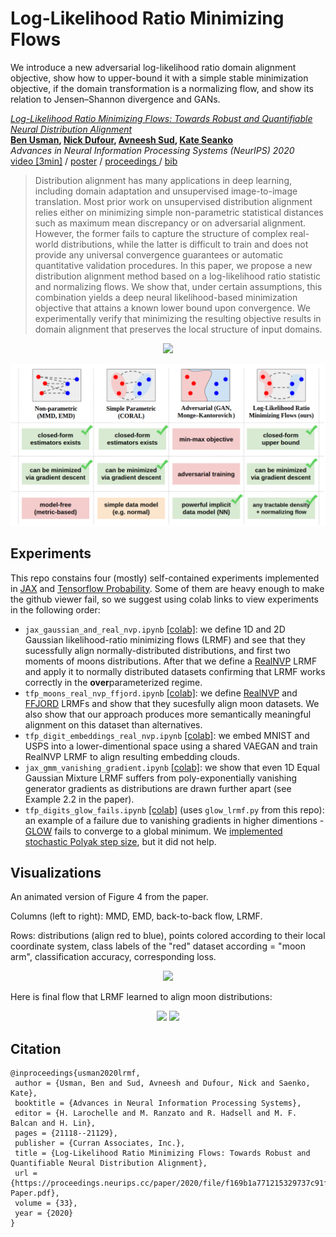 # Log-Likelihood Ratio Minimizing Flows

We introduce a new adversarial log-likelihood ratio domain alignment objective, show how to upper-bound it with a simple stable minimization objective, if the domain transformation is a normalizing flow, and show its relation to Jensen–Shannon divergence and GANs.

*[Log-Likelihood Ratio Minimizing Flows: Towards Robust and Quantifiable Neural Distribution Alignment](https://arxiv.org/abs/2003.12170)* </br>
**[Ben Usman](https://cs-people.bu.edu/usmn/), [Nick Dufour](#), [Avneesh Sud](#), [Kate Seanko](http://ai.bu.edu/ksaenko.html)** </br>
*Advances in Neural Information Processing Systems (NeurIPS) 2020* </br>
<a href="https://crossminds.ai/video/log-likelihood-ratio-minimizing-flows-towards-robust-and-quantifiable-neural-distribution-alignment-606fe2f7f43a7f2f827c0167/">video [3min]</a> / <a href="https://cs-people.bu.edu/usmn/pdf/lrmf_poster.pdf">poster</a> / <a href="https://papers.nips.cc/paper/2020/hash/f169b1a771215329737c91f70b5bf05c-Abstract.html">proceedings </a> / <a href="https://cs-people.bu.edu/usmn/bib/lrmf.bib">bib</a>

> Distribution alignment has many applications in deep learning, including domain adaptation and unsupervised image-to-image translation. Most prior work on unsupervised distribution alignment relies either on minimizing simple non-parametric statistical distances such as maximum mean discrepancy or on adversarial alignment. However, the former fails to capture the structure of complex real-world distributions, while the latter is difficult to train and does not provide any universal convergence guarantees or automatic quantitative validation procedures. In this paper, we propose a new distribution alignment method based on a log-likelihood ratio statistic and normalizing flows. We show that, under certain assumptions, this combination yields a deep neural likelihood-based minimization objective that attains a known lower bound upon convergence. We experimentally verify that minimizing the resulting objective results in domain alignment that preserves the local structure of input domains.

<p align="center">
  <img src="https://cs-people.bu.edu/usmn/img/lrmf_large.png" />
</p>

<p align="center">
  <img src="https://github.com/usmnb/usmnb.github.io/blob/main/img/gh/lrmf_compare.png?raw=true" />
</p>

## Experiments

This repo constains four (mostly) self-contained experiments implemented in [JAX](https://github.com/google/jax) and [Tensorflow Probability](https://github.com/tensorflow/probability). Some of them are heavy enough to make the github viewer fail, so we suggest using colab links to view experiments in the following order:
- `jax_gaussian_and_real_nvp.ipynb` [[colab]](https://colab.research.google.com/github/MInner/lrmf/blob/main/jax_gaussian_and_real_nvp.ipynb): we define 1D and 2D Gaussian likelihood-ratio minimizing flows (LRMF) and see that they sucessfully align normally-distributed distributions, and first two moments of moons distributions. After that we define a [RealNVP](https://arxiv.org/abs/1605.08803) LRMF and apply it to normally distributed datasets confirming that LRMF works correctly in the **over**parameterized regime.
- `tfp_moons_real_nvp_ffjord.ipynb` [[colab]](https://colab.research.google.com/github/MInner/lrmf/blob/main/tfp_moons_real_nvp_ffjord.ipynb): we define [RealNVP](https://arxiv.org/abs/1605.08803) and [FFJORD](https://arxiv.org/abs/1810.01367) LRMFs and show that they sucesfully align moon datasets. We also show that our approach produces more semantically meaningful alignment on this dataset than alternatives.
- `tfp_digit_embeddings_real_nvp.ipynb` [[colab]](https://colab.research.google.com/github/MInner/lrmf/blob/main/tfp_digit_embeddings_real_nvp.ipynb): we embed MNIST and USPS into a lower-dimentional space using a shared VAEGAN and train RealNVP LRMF to align resulting embedding clouds.
- `jax_gmm_vanishing_gradient.ipynb` [[colab]](https://colab.research.google.com/github/MInner/lrmf/blob/main/jax_gmm_vanishing_gradient.ipynb): we show that even 1D Equal Gaussian Mixture LRMF suffers from poly-exponentially vanishing generator gradients as distributions are drawn further apart (see Example 2.2 in the paper).
- `tfp_digits_glow_fails.ipynb` [[colab]](https://colab.research.google.com/github/MInner/lrmf/blob/main/tfp_digits_glow_fails.ipynb) (uses `glow_lrmf.py` from this repo): an example of a failure due to vanishing gradients in higher dimentions - [GLOW](https://arxiv.org/abs/1807.03039) fails to converge to a global minimum. We [implemented](https://github.com/MInner/lrmf/blob/main/glow_lrmf.py#L776) [stochastic Polyak step size](https://arxiv.org/abs/2002.10542), but it did not help.

## Visualizations
An animated version of Figure 4 from the paper. 

Columns (left to right): MMD, EMD, back-to-back flow, LRMF. 

Rows: distributions (align red to blue), points colored according to their local coordinate system, class labels of the "red" dataset according = "moon arm", classification accuracy, corresponding loss.

<p align="center">
  <img src="https://cs-people.bu.edu/usmn/img/gifs/lrmf_compressed.gif" />
</p>

Here is final flow that LRMF learned to align moon distributions:
<p align="center">
  <img src="https://cs-people.bu.edu/usmn/img/gh/gh_moons_1.png" />
  <img src="https://cs-people.bu.edu/usmn/img/gh/gh_moons_2.png" />
</p>

## Citation

```
@inproceedings{usman2020lrmf,
 author = {Usman, Ben and Sud, Avneesh and Dufour, Nick and Saenko, Kate},
 booktitle = {Advances in Neural Information Processing Systems},
 editor = {H. Larochelle and M. Ranzato and R. Hadsell and M. F. Balcan and H. Lin},
 pages = {21118--21129},
 publisher = {Curran Associates, Inc.},
 title = {Log-Likelihood Ratio Minimizing Flows: Towards Robust and Quantifiable Neural Distribution Alignment},
 url = {https://proceedings.neurips.cc/paper/2020/file/f169b1a771215329737c91f70b5bf05c-Paper.pdf},
 volume = {33},
 year = {2020}
}
```

